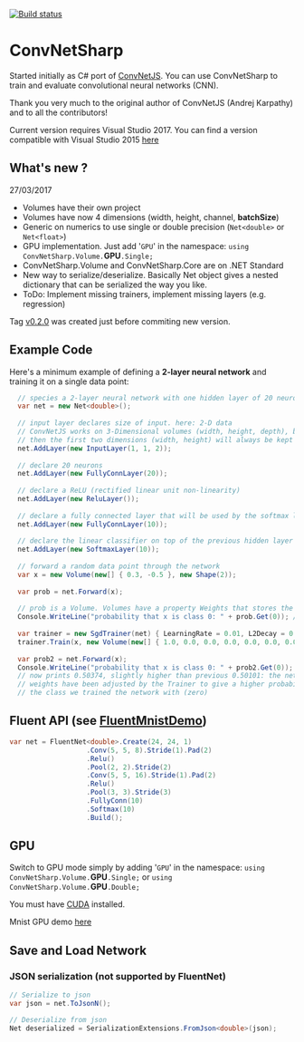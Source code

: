 [![Build status](https://ci.appveyor.com/api/projects/status/lcqjebortqnn1wkg?svg=true)](https://ci.appveyor.com/project/cbovar/convnetsharp)

# ConvNetSharp
Started initially as C# port of [ConvNetJS](https://github.com/karpathy/convnetjs). You can use ConvNetSharp to train and evaluate convolutional neural networks (CNN).

Thank you very much to the original author of ConvNetJS (Andrej Karpathy) and to all the contributors!

Current version requires Visual Studio 2017. You can find a version compatible with Visual Studio 2015 [here](https://github.com/cbovar/ConvNetSharp/tree/vs2015)

## What's new ?

27/03/2017

- Volumes have their own project
- Volumes have now 4 dimensions (width, height, channel, **batchSize**)
- Generic on numerics to use single or double precision (`Net<double>` or `Net<float>`)
- GPU implementation. Just add '`GPU`' in the namespace: `using ConvNetSharp.Volume.`**GPU**`.Single;`
- ConvNetSharp.Volume and ConvNetSharp.Core are on .NET Standard
- New way to serialize/deserialize. Basically Net object gives a nested dictionary that can be serialized the way you like.
- ToDo: Implement missing trainers, implement missing layers (e.g. regression)

Tag [v0.2.0](https://github.com/cbovar/ConvNetSharp/tree/v0.2.0) was created just before commiting new version.

## Example Code

Here's a minimum example of defining a **2-layer neural network** and training
it on a single data point:
```c#
  // species a 2-layer neural network with one hidden layer of 20 neurons
  var net = new Net<double>();
  
  // input layer declares size of input. here: 2-D data
  // ConvNetJS works on 3-Dimensional volumes (width, height, depth), but if you're not dealing with images
  // then the first two dimensions (width, height) will always be kept at size 1
  net.AddLayer(new InputLayer(1, 1, 2));
  
  // declare 20 neurons
  net.AddLayer(new FullyConnLayer(20));
  
  // declare a ReLU (rectified linear unit non-linearity)
  net.AddLayer(new ReluLayer());
  
  // declare a fully connected layer that will be used by the softmax layer
  net.AddLayer(new FullyConnLayer(10));
  
  // declare the linear classifier on top of the previous hidden layer
  net.AddLayer(new SoftmaxLayer(10));
  
  // forward a random data point through the network
  var x = new Volume(new[] { 0.3, -0.5 }, new Shape(2));
  
  var prob = net.Forward(x);
  
  // prob is a Volume. Volumes have a property Weights that stores the raw data, and WeightGradients that stores gradients
  Console.WriteLine("probability that x is class 0: " + prob.Get(0)); // prints e.g. 0.50101
  
  var trainer = new SgdTrainer(net) { LearningRate = 0.01, L2Decay = 0.001 };
  trainer.Train(x, new Volume(new[] { 1.0, 0.0, 0.0, 0.0, 0.0, 0.0, 0.0, 0.0, 0.0, 0.0 }, new Shape(1, 1, 10, 1))); // train the network, specifying that x is class zero
  
  var prob2 = net.Forward(x);
  Console.WriteLine("probability that x is class 0: " + prob2.Get(0));
  // now prints 0.50374, slightly higher than previous 0.50101: the networks
  // weights have been adjusted by the Trainer to give a higher probability to
  // the class we trained the network with (zero)
```

## Fluent API (see [FluentMnistDemo](https://github.com/cbovar/ConvNetSharp/tree/master/Examples/FluentMnistDemo))

```c#
var net = FluentNet<double>.Create(24, 24, 1)
                   .Conv(5, 5, 8).Stride(1).Pad(2)
                   .Relu()
                   .Pool(2, 2).Stride(2)
                   .Conv(5, 5, 16).Stride(1).Pad(2)
                   .Relu()
                   .Pool(3, 3).Stride(3)
                   .FullyConn(10)
                   .Softmax(10)
                   .Build();
```

## GPU

Switch to GPU mode simply by adding '`GPU`' in the namespace: `using ConvNetSharp.Volume.`**GPU**`.Single;` or `using ConvNetSharp.Volume.`**GPU**`.Double;`

You must have [CUDA](https://developer.nvidia.com/cuda-downloads) installed.

Mnist GPU demo [here](https://github.com/cbovar/ConvNetSharp/tree/master/Examples/MnistDemo.GPU)

## Save and Load Network
### JSON serialization (not supported by FluentNet)
```c#
// Serialize to json 
var json = net.ToJsonN();

// Deserialize from json
Net deserialized = SerializationExtensions.FromJson<double>(json);
```
